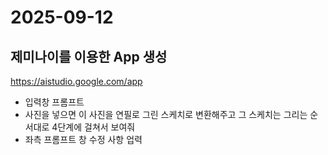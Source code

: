 #  2025-09-12
## 제미나이를 이용한 App 생성

https://aistudio.google.com/app

- 입력창 프롬프트
- 사진을 넣으면 이 사진을 연필로 그린 스케치로 변환해주고 그 스케치는 그리는 순서대로 4단계에 걸쳐서 보여줘
- 좌측 프롬프트 창 수정 사항 업력
